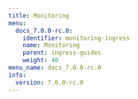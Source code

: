 ```yaml
---
title: Monitoring
menu:
  docs_7.0.0-rc.0:
    identifier: monitoring-ingress
    name: Monitoring
    parent: ingress-guides
    weight: 40
menu_name: docs_7.0.0-rc.0
info:
  version: 7.0.0-rc.0
---
```


